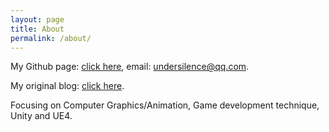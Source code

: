 ```yaml
---
layout: page
title: About
permalink: /about/
---
```


My Github page: [click here](https://github.com/UnderSilence), email: undersilence@qq.com.

My original blog: [click here](https://www.cnblogs.com/UnderSilenceee/).

Focusing on Computer Graphics/Animation, Game development technique, Unity and UE4.